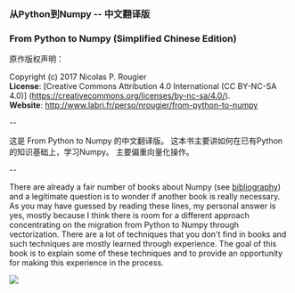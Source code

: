 ### 从Python到Numpy -- 中文翻译版
### From Python to Numpy (Simplified Chinese Edition)
原作版权声明：

Copyright (c) 2017 Nicolas P. Rougier  
**License**: [Creative Commons Attribution 4.0 International (CC BY-NC-SA 4.0)]
(https://creativecommons.org/licenses/by-nc-sa/4.0/).  
**Website**: http://www.labri.fr/perso/nrougier/from-python-to-numpy

--

这是 From Python to Numpy 的中文翻译版。
这本书主要讲如何在已有Python的知识基础上，学习Numpy。
主要偏重向量化操作。

--

There are already a fair number of books about Numpy
(see [bibliography](10-bibliography.rst)) and a legitimate question is to
wonder if another book is really necessary. As you may have guessed by reading
these lines, my personal answer is yes, mostly because I think there is room
for a different approach concentrating on the migration from Python to Numpy
through vectorization. There are a lot of techniques that you don't find in
books and such techniques are mostly learned through experience. The goal of
this book is to explain some of these techniques and to provide an opportunity
for making this experience in the process.

![](data/cubes.png)
